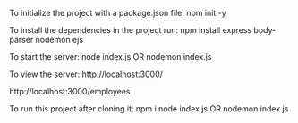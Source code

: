 To initialize the project with a package.json file:
npm init -y

To install the dependencies in the project run:
npm install express body-parser nodemon ejs

To start the server:
node index.js OR nodemon index.js

To view the server:
http://localhost:3000/

http://localhost:3000/employees


To run this project after cloning it:
npm i
node index.js OR nodemon index.js
